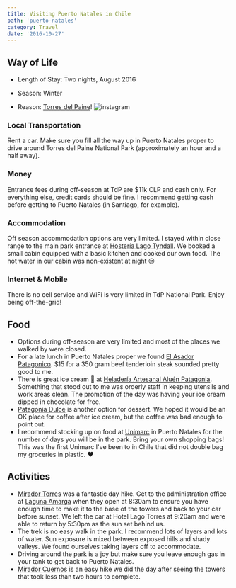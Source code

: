 ```yaml
---
title: Visiting Puerto Natales in Chile
path: 'puerto-natales'
category: Travel
date: '2016-10-27'
---
```


## Way of Life

- Length of Stay: Two nights, August 2016

- Season: Winter

- Reason: [Torres del Paine](http://4sq.com/2a74n7C)!
  ![instagram](BISYdAXB_a2)

### Local Transportation

Rent a car. Make sure you fill all the way up in Puerto Natales proper to drive
around Torres del Paine National Park (approximately an hour and a half away).

### Money

Entrance fees during off-season at TdP are \$11k CLP and cash only.
For everything else, credit cards should be fine. I recommend getting cash before
getting to Puerto Natales (in Santiago, for example).

### Accommodation

Off season accommodation options are very limited. I stayed within close range to the
main park entrance at [Hostería Lago Tyndall](http://4sq.com/2aezWv5). We booked a small cabin equipped with a basic
kitchen and cooked our own food. The hot water in our cabin was non-existent at night :unamused:

### Internet & Mobile

There is no cell service and WiFi is very limited in TdP National Park. Enjoy being off-the-grid!

## Food

- Options during off-season are very limited and most of the places we walked by were closed.
- For a late lunch in Puerto Natales proper we found [El Asador Patagonico](http://4sq.com/2a2gDEF).
  \$15 for a 350 gram beef tenderloin steak sounded pretty good to me.
- There is great ice cream :ice_cream: at [Heladería Artesanal Aluén Patagonia](http://4sq.com/2anG8D0). Something that stood out to me was orderly staff in keeping utensils and work areas clean.
  The promotion of the day was having your ice cream dipped in chocolate for free.
- [Patagonia Dulce](http://4sq.com/zdIIM4) is another option for dessert. We hoped it would be an OK place for coffee after ice cream, but the coffee was bad enough to point out.
- I recommend stocking up on food at [Unimarc](http://4sq.com/zm3SUU) in Puerto Natales for the number of days you will be in the park.
  Bring your own shopping bags! This was the first Unimarc I've been to in Chile that did not double bag my groceries in plastic. :heart:

## Activities

- [Mirador Torres](http://www.trekkingchile.com/ES/trekking-torrespaine.htm) was a fantastic day hike. Get to the administration office at [Laguna Amarga](http://patagonia-chile.com/site/destinos/torres-del-paine/laguna-amarga/) when they open at 8:30am to ensure you
  have enough time to make it to the base of the towers and back to your car before sunset. We left the car at Hotel Lago Torres at 9:20am
  and were able to return by 5:30pm as the sun set behind us.
- The trek is no easy walk in the park. I recommend lots of layers and lots of water.
  Sun exposure is mixed between exposed hills and shady valleys. We found ourselves taking layers off to accommodate.
- Driving around the park is a joy but make sure you leave enough gas in your tank to get back to Puerto Natales.
- [Mirador Cuernos](http://www.itorresdelpaine.com/torres-del-paine/atractivos/montanas/) is an easy hike we did the day after seeing the towers that took less than two hours to complete.
